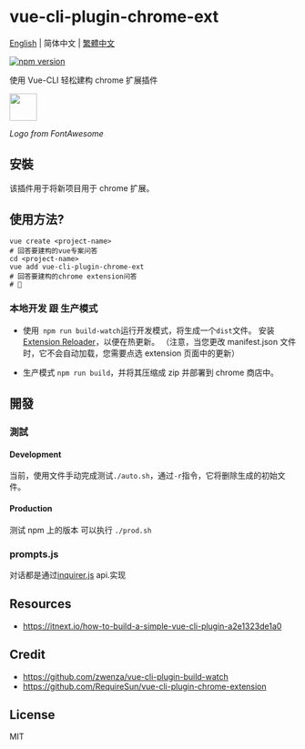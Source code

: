 # vue-cli-plugin-chrome-ext

[English](./README.md) | 简体中文 | [繁體中文](./README-zh_TW.md)

[![npm version](https://badge.fury.io/js/vue-cli-plugin-chrome-ext.svg)](https://www.npmjs.com/package/vue-cli-plugin-chrome-ext)

使用 Vue-CLI 轻松建构 chrome 扩展插件

<img src="./logo.png" height="48" width="48">

_Logo from FontAwesome_

## 安裝

该插件用于将新项目用于 chrome 扩展。

## 使用方法?

```
vue create <project-name>
# 回答要建构的vue专案问答
cd <project-name>
vue add vue-cli-plugin-chrome-ext
# 回答要建构的chrome extension问答
# 🎉
```

### 本地开发 跟 生产模式

- 使用` npm run build-watch`运行开发模式，将生成一个`dist`文件。 安装[Extension Reloader](https://chrome.google.com/webstore/detail/extensions-reloader/fimgfedafeadlieiabdeeaodndnlbhid)，以便在热更新。 （注意，当您更改 manifest.json 文件时，它不会自动加载，您需要点选 extension 页面中的更新）

- 生产模式 `npm run build`，并将其压缩成 zip 并部署到 chrome 商店中。

## 開發

### 測試

#### Development

当前，使用文件手动完成测试`./auto.sh`，通过`-r`指令，它将删除生成的初始文件。

#### Production

测试 npm 上的版本 可以执行 `./prod.sh`

### prompts.js

对话都是通过[inquirer.js](https://github.com/SBoudrias/Inquirer.js) api.实现

## Resources

- https://itnext.io/how-to-build-a-simple-vue-cli-plugin-a2e1323de1a0

## Credit

- https://github.com/zwenza/vue-cli-plugin-build-watch
- https://github.com/RequireSun/vue-cli-plugin-chrome-extension

## License

MIT
